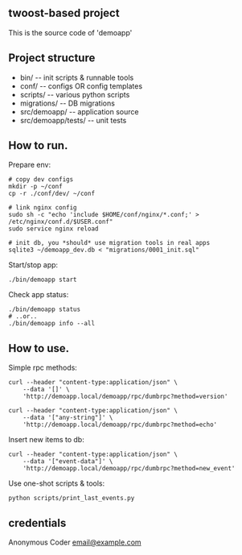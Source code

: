 ## twoost-based project
This is the source code of 'demoapp'

## Project structure

- bin/ -- init scripts & runnable tools
- conf/ -- configs OR config templates
- scripts/ -- various python scripts
- migrations/ -- DB migrations
- src/demoapp/ -- application source
- src/demoapp/tests/ -- unit tests


## How to run.

Prepare env:

    # copy dev configs
    mkdir -p ~/conf
    cp -r ./conf/dev/ ~/conf

    # link nginx config
    sudo sh -c "echo 'include $HOME/conf/nginx/*.conf;' > /etc/nginx/conf.d/$USER.conf"
    sudo service nginx reload

    # init db, you *should* use migration tools in real apps
    sqlite3 ~/demoapp_dev.db < "migrations/0001_init.sql"


Start/stop app:

    ./bin/demoapp start


Check app status:

    ./bin/demoapp status
    # ..or..
    ./bin/demoapp info --all


## How to use.


Simple rpc methods:

    curl --header "content-type:application/json" \
        --data '[]' \
        'http://demoapp.local/demoapp/rpc/dumbrpc?method=version'

    curl --header "content-type:application/json" \
        --data '["any-string"]' \
        'http://demoapp.local/demoapp/rpc/dumbrpc?method=echo'


Insert new items to db:

    curl --header "content-type:application/json" \
        --data '["event-data"]' \
        'http://demoapp.local/demoapp/rpc/dumbrpc?method=new_event'


Use one-shot scripts & tools:

    python scripts/print_last_events.py


## credentials

Anonymous Coder <email@example.com>

